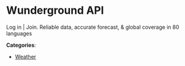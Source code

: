 # Wunderground API

Log in | Join. Reliable data, accurate forecast, & global coverage in 80 languages

**Categories**:

- [Weather](https://github/apis-list/apis-list#weather)



